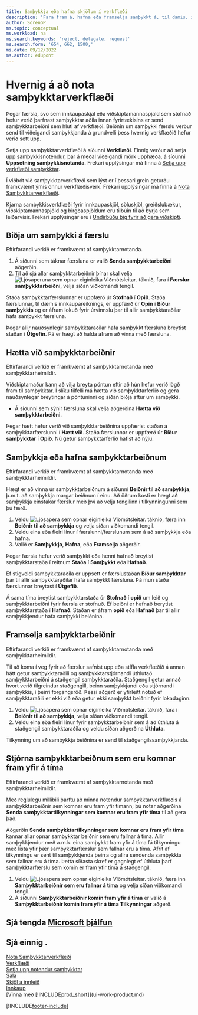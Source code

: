 ```yaml
---
title: Samþykkja eða hafna skjölum í verkflæði
description: 'Fara fram á, hafna eða framselja samþykkt á, til dæmis, innkaupa- eða söluskjali, sem hluta af verkflæði.'
author: SorenGP
ms.topic: conceptual
ms.workload: na
ms.search.keywords: 'reject, delegate, request'
ms.search.form: '654, 662, 1500,'
ms.date: 09/12/2022
ms.author: edupont
---
```

# <a name="how-to-use-approval-workflows" />Hvernig á að nota samþykktarverkflæði

Þegar færsla, svo sem innkaupaskjal eða viðskiptamannaspjald sem stofnað hefur verið þarfnast samþykktar aðila innan fyrirtækisins er send samþykktarbeiðni sem hluti af verkflæði. Beiðnin um samþykki færslu verður send til viðeigandi samþykkjanda á grundvelli þess hvernig verkflæðið hefur verið sett upp.

Setja upp samþykktarverkflæði á síðunni **Verkflæði**. Einnig verður að setja upp samþykkisnotendur, þar á meðal viðeigandi mörk upphæða, á síðunni **Uppsetning samþykkisnotanda**. Frekari upplýsingar má finna á [Setja upp verkflæði samþykktar](across-set-up-workflows.md).  

Í viðbót við samþykktarverkflæði sem lýst er í þessari grein geturðu framkvæmt ýmis önnur verkflæðisverk. Frekari upplýsingar má finna á [Nota Samþykktarverkflæði](across-use-workflows.md).

Kjarna samþykkisverkflæði fyrir innkaupaskjöl, söluskjöl, greiðslubækur, viðskiptamannaspjöld og birgðaspjöldum eru tilbúin til að byrja sem leiðarvísir. Frekari upplýsingar eru í [Undirbúðu þig fyrir að gera viðskipti](ui-get-ready-business.md).

## <a name="request-a-record-approval" />Biðja um samþykki á færslu

Eftirfarandi verkið er framkvæmt af samþykktarnotanda.

1. Á síðunni sem táknar færsluna er valið **Senda samþykktarbeiðni** aðgerðin.
2. Til að sjá allar samþykktarbeiðnir þínar skal velja ![Ljósaperuna sem opnar eiginleika Viðmótsleitar](media/ui-search/search_small.png "Segðu mér hvað þú vilt gera"). táknið, fara í **Færslur samþykktarbeiðni**, velja síðan viðkomandi tengil.  

Staða samþykktarfærslunnar er uppfærð úr **Stofnað** í **Opið**. Staða færslunnar, til dæmis innkaupareiknings, er uppfærð úr **Opin** í **Bíður samþykkis** og er áfram lokuð fyrir úrvinnslu þar til allir samþykktaraðilar hafa samþykkt færsluna.

Þegar allir nauðsynlegir samþykktaraðilar hafa samþykkt færsluna breytist staðan í **Útgefin**. Þá er hægt að halda áfram að vinna með færsluna.

## <a name="cancel-approval-requests" />Hætta við samþykktarbeiðnir

Eftirfarandi verkið er framkvæmt af samþykktarnotanda með samþykktarheimildir.

Viðskiptamaður kann að vilja breyta pöntun eftir að hún hefur verið lögð fram til samþykktar. Í slíku tilfelli má hætta við samþykktarferlið og gera nauðsynlegar breytingar á pöntuninni og síðan biðja aftur um samþykki.

- Á síðunni sem sýnir færsluna skal velja aðgerðina **Hætta við samþykktarbeiðni**.

Þegar hætt hefur verið við samþykktarbeiðnina uppfærist staðan á samþykktarfærslunni í **Hætt við**. Staða færslunnar er uppfærð úr **Bíður samþykktar** í **Opið**. Nú getur samþykktarferlið hafist að nýju.

## <a name="approve-or-reject-approval-requests" />Samþykkja eða hafna samþykktarbeiðnum

Eftirfarandi verkið er framkvæmt af samþykktarnotanda með samþykktarheimildir.

Hægt er að vinna úr samþykktarbeiðnum á síðunni **Beiðnir til að samþykkja**, þ.m.t. að samþykkja margar beiðnum í einu. Að öðrum kosti er hægt að samþykkja einstakar færslur með því að velja tengilinn í tilkynningunni sem þú færð.

1. Veldu ![Ljósapera sem opnar eiginleika Viðmótsleitar.](media/ui-search/search_small.png "Segðu mér hvað þú vilt gera") táknið, færa inn **Beiðnir til að samþykkja** og velja síðan viðkomandi tengil.
2. Veldu eina eða fleiri línur í færslunni/færslunum sem á að samþykkja eða hafna.
3. Valið er **Samþykkja**, **Hafna**, eða **Framselja** aðgerðir.

Þegar færsla hefur verið samþykkt eða henni hafnað breytist samþykktarstaða í reitnum **Staða** í **Samþykkt** eða **Hafnað**.

Ef stigveldi samþykktaraðila er uppsett er færslustaðan **Bíður samþykktar** þar til allir samþykktaraðilar hafa samþykkt færsluna. Þá mun staða færslunnar breytast í **Útgefið**.

Á sama tíma breytist samþykktarstaða úr **Stofnað** í **opið** um leið og samþykktarbeiðni fyrir færsla er stofnuð. Ef beiðni er hafnað berytist samþykktarstaða í **Hafnað**. Staðan er áfram **opið** eða **Hafnað** þar til allir samþykkjendur hafa samþykki beiðnina.

## <a name="delegate-approval-requests" />Framselja samþykktarbeiðnir

Eftirfarandi verkið er framkvæmt af samþykktarnotanda með samþykktarheimildir.

Til að koma í veg fyrir að færslur safnist upp eða stífla verkflæðið á annan hátt getur samþykktaraðili og samþykktarstjórnandi úthlutað samþykktarbeiðni á staðgengil samþykktaraðila. Staðgengil getur annað hvort verið tilgreindur staðgengill, beinn samþykkjandi eða stjórnandi samþykkis, í þeirri forgangsröð. Þessi aðgerð er yfirleitt notuð ef samþykktaraðili er ekki við eða getur ekki samþykkt beiðnir fyrir lokadaginn.

1. Veldu ![Ljósapera sem opnar eiginleika Viðmótsleitar.](media/ui-search/search_small.png "Segðu mér hvað þú vilt gera") táknið, fara í **Beiðnir til að samþykkja**, velja síðan viðkomandi tengil.
2. Veldu eina eða fleiri línur fyrir samþykktarbeiðnir sem á að úthluta á staðgengil samþykktaraðila og veldu síðan aðgerðina **Úthluta**.

Tilkynning um að samþykkja beiðnina er send til staðgengilssamþykkjanda.

## <a name="manage-overdue-approval-requests" />Stjórna samþykktarbeiðnum sem eru komnar fram yfir á tíma

Eftirfarandi verkið er framkvæmt af samþykktarnotanda með samþykktarheimildir.

Með reglulegu millibili þarftu að minna notendur samþykktarverkflæðis á samþykktarbeiðnir sem komnar eru fram yfir tímann; þú notar aðgerðina **Senda samþykktartilkynningar sem komnar eru fram yfir tíma** til að gera það.

Aðgerðin **Senda samþykktartilkynningar sem komnar eru fram yfir tíma** kannar allar opnar samþykktar beiðnir sem eru fallnar á tíma. Allir samþykkjendur með a.m.k. eina samþykkt fram yfir á tíma fá tilkynningu með lista yfir þær samþykktarfærslur sem fallnar eru á tíma. Afrit af tilkynningu er sent til samþykkjenda þeirra og allra sendenda samþykkta sem fallnar eru á tíma. Þetta síðasta skref er gagnlegt ef úthluta þarf samþykktarfærslu sem komin er fram yfir tíma á staðgengil.

1. Veldu ![Ljósapera sem opnar eiginleika Viðmótsleitar.](media/ui-search/search_small.png "Segðu mér hvað þú vilt gera") táknið, færa inn **Samþykktarbeiðnir sem eru fallnar á tíma** og velja síðan viðkomandi tengil.
2. Á síðunni **Samþykktarbeiðnir komin fram yfir á tíma** er valið á **Samþykktarbeiðnir komin fram yfir á tíma Tilkynningar** aðgerð.

## <a name="see-related-microsoft-trainingtrainingmodulesuse-approval-workflows" />Sjá tengda [Microsoft þjálfun](/training/modules/use-approval-workflows/)

## <a name="see-also" />Sjá einnig .

[Nota Samþykktarverkflæði](across-use-workflows.md)  
[Verkflæði](across-workflow.md)  
[Setja upp notendur samþykktar](across-how-to-set-up-approval-users.md)  
[Sala](sales-manage-sales.md)  
[Skjöl á innleið](across-income-documents.md)  
[Innkaup](purchasing-manage-purchasing.md)  
[Vinna með [!INCLUDE[prod_short](includes/prod_short.md)]](ui-work-product.md)  

[!INCLUDE[footer-include](includes/footer-banner.md)]
